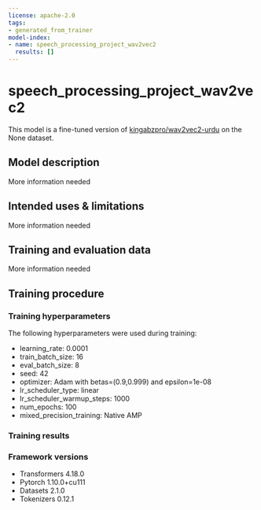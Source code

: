 ```yaml
---
license: apache-2.0
tags:
- generated_from_trainer
model-index:
- name: speech_processing_project_wav2vec2
  results: []
---
```


<!-- This model card has been generated automatically according to the information the Trainer had access to. You
should probably proofread and complete it, then remove this comment. -->

# speech_processing_project_wav2vec2

This model is a fine-tuned version of [kingabzpro/wav2vec2-urdu](https://huggingface.co/kingabzpro/wav2vec2-urdu) on the None dataset.

## Model description

More information needed

## Intended uses & limitations

More information needed

## Training and evaluation data

More information needed

## Training procedure

### Training hyperparameters

The following hyperparameters were used during training:
- learning_rate: 0.0001
- train_batch_size: 16
- eval_batch_size: 8
- seed: 42
- optimizer: Adam with betas=(0.9,0.999) and epsilon=1e-08
- lr_scheduler_type: linear
- lr_scheduler_warmup_steps: 1000
- num_epochs: 100
- mixed_precision_training: Native AMP

### Training results



### Framework versions

- Transformers 4.18.0
- Pytorch 1.10.0+cu111
- Datasets 2.1.0
- Tokenizers 0.12.1

